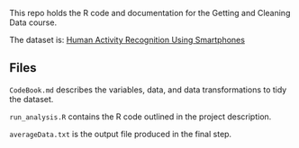 This repo holds the R code and documentation for the Getting and Cleaning Data course.

The dataset is: [Human Activity Recognition Using Smartphones](http://archive.ics.uci.edu/ml/datasets/Human+Activity+Recognition+Using+Smartphones)

## Files

`CodeBook.md` describes the variables, data, and data transformations to tidy the dataset.

`run_analysis.R` contains the R code outlined in the project description.

`averageData.txt` is the output file produced in the final step.
